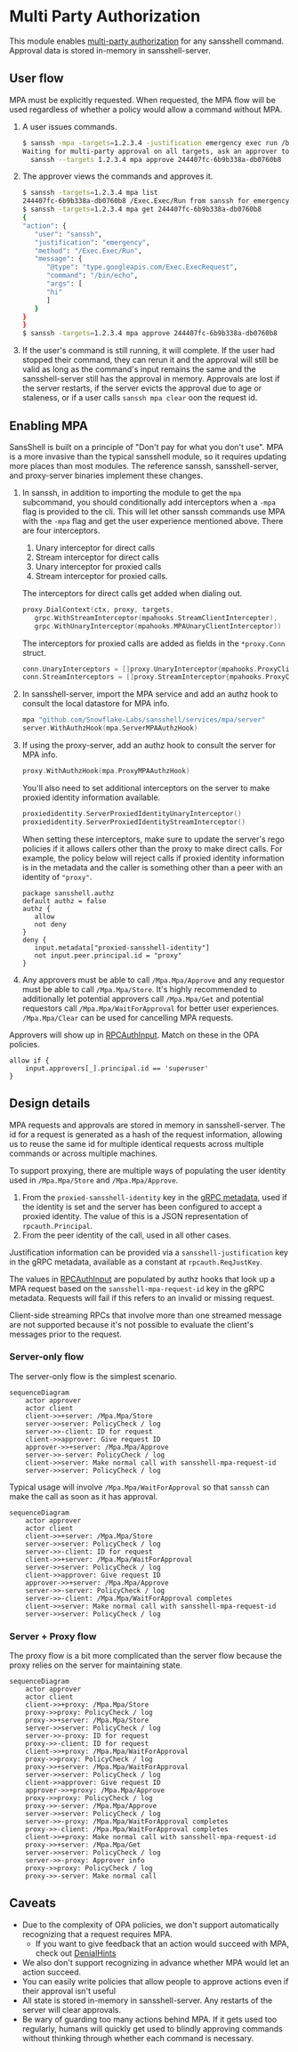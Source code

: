 # Multi Party Authorization

This module enables [multi-party authorization](https://en.wikipedia.org/wiki/Multi-party_authorization) for any sansshell command. Approval data is stored in-memory in sansshell-server.

## User flow

MPA must be explicitly requested. When requested, the MPA flow will be used regardless of whether a policy would allow a command without MPA.

1. A user issues commands.

   ```bash
   $ sanssh -mpa -targets=1.2.3.4 -justification emergency exec run /bin/echo hi
   Waiting for multi-party approval on all targets, ask an approver to run:
     sanssh --targets 1.2.3.4 mpa approve 244407fc-6b9b338a-db0760b8
   ```

2. The approver views the commands and approves it.

   ```bash
   $ sanssh -targets=1.2.3.4 mpa list
   244407fc-6b9b338a-db0760b8 /Exec.Exec/Run from sanssh for emergency
   $ sanssh -targets=1.2.3.4 mpa get 244407fc-6b9b338a-db0760b8
   {
   "action": {
      "user": "sanssh",
      "justification": "emergency",
      "method": "/Exec.Exec/Run",
      "message": {
         "@type": "type.googleapis.com/Exec.ExecRequest",
         "command": "/bin/echo",
         "args": [
         "hi"
         ]
      }
   }
   }
   $ sanssh -targets=1.2.3.4 mpa approve 244407fc-6b9b338a-db0760b8
   ```

3. If the user's command is still running, it will complete. If the user had stopped their command, they can rerun it and the approval will still be valid as long as the command's input remains the same and the sansshell-server still has the approval in memory. Approvals are lost if the server restarts, if the server evicts the approval due to age or staleness, or if a user calls `sanssh mpa clear` oon the request id.

## Enabling MPA

SansShell is built on a principle of "Don't pay for what you don't use". MPA is a more invasive than the typical sansshell module, so it requires updating more places than most modules. The reference sanssh, sansshell-server, and proxy-server binaries implement these changes.

1. In sanssh, in addition to importing the module to get the `mpa` subcommand, you should conditionally add interceptors when a `-mpa` flag is provided to the cli. This will let other sanssh commands use MPA with the `-mpa` flag and get the user experience mentioned above. There are four interceptors.

   1. Unary interceptor for direct calls
   2. Stream interceptor for direct calls
   3. Unary interceptor for proxied calls
   4. Stream interceptor for proxied calls.

   The interceptors for direct calls get added when dialing out.

   ```go
   proxy.DialContext(ctx, proxy, targets,
      grpc.WithStreamInterceptor(mpahooks.StreamClientIntercepter),
      grpc.WithUnaryInterceptor(mpahooks.MPAUnaryClientInterceptor))
   ```

   The interceptors for proxied calls are added as fields in the `*proxy.Conn` struct.

   ```go
   conn.UnaryInterceptors = []proxy.UnaryInterceptor{mpahooks.ProxyClientUnaryInterceptor(state)}
   conn.StreamInterceptors = []proxy.StreamInterceptor{mpahooks.ProxyClientStreamInterceptor(state)}
   ```

2. In sansshell-server, import the MPA service and add an authz hook to consult the local datastore for MPA info.

   ```go
   mpa "github.com/Snowflake-Labs/sansshell/services/mpa/server"
   server.WithAuthzHook(mpa.ServerMPAAuthzHook)
   ```

3. If using the proxy-server, add an authz hook to consult the server for MPA info.

   ```go
   proxy.WithAuthzHook(mpa.ProxyMPAAuthzHook)
   ```

   You'll also need to set additional interceptors on the server to make proxied identity information available.

   ```go
   proxiedidentity.ServerProxiedIdentityUnaryInterceptor()
   proxiedidentity.ServerProxiedIdentityStreamInterceptor()
   ```

   When setting these interceptors, make sure to update the server's rego policies if it allows callers other than the proxy to make direct calls. For example, the policy below will reject calls if proxied identity information is in the metadata and the caller is something other than a peer with an identity of `"proxy"`.

   ```rego
   package sansshell.authz
   default authz = false
   authz {
      allow
      not deny
   }
   deny {
      input.metadata["proxied-sansshell-identity"]
      not input.peer.principal.id = "proxy"
   }
   ```

4. Any approvers must be able to call `/Mpa.Mpa/Approve` and any requestor must be able to call `/Mpa.Mpa/Store`. It's highly recommended to additionally let potential approvers call `/Mpa.Mpa/Get` and potential requestors call `/Mpa.Mpa/WaitForApproval` for better user experiences. `/Mpa.Mpa/Clear` can be used for cancelling MPA requests.

Approvers will show up in [RPCAuthInput](https://pkg.go.dev/github.com/Snowflake-Labs/sansshell/auth/opa/rpcauth#RPCAuthInput). Match on these in the OPA policies.

```rego
allow if {
    input.approvers[_].principal.id == 'superuser'
}
```

## Design details

MPA requests and approvals are stored in memory in sansshell-server. The id for a request is generated as a hash of the request information, allowing us to reuse the same id for multiple identical requests across multiple commands or across multiple machines.

To support proxying, there are multiple ways of populating the user identity used in `/Mpa.Mpa/Store` and `/Mpa.Mpa/Approve`.

1. From the `proxied-sansshell-identity` key in the [gRPC metadata](https://grpc.io/docs/what-is-grpc/core-concepts/#metadata), used if the identity is set and the server has been configured to accept a proxied identity. The value of this is a JSON representation of `rpcauth.Principal`.
2. From the peer identity of the call, used in all other cases.

Justification information can be provided via a `sansshell-justification` key in the gRPC metadata, available as a constant at `rpcauth.ReqJustKey`.

The values in [RPCAuthInput](https://pkg.go.dev/github.com/Snowflake-Labs/sansshell/auth/opa/rpcauth#RPCAuthInput) are populated by authz hooks that look up a MPA request based on the `sansshell-mpa-request-id` key in the gRPC metadata. Requests will fail if this refers to an invalid or missing request.

Client-side streaming RPCs that involve more than one streamed message are not supported because it's not possible to evaluate the client's messages prior to the request.

### Server-only flow

The server-only flow is the simplest scenario.

```mermaid
sequenceDiagram
    actor approver
    actor client
    client->>+server: /Mpa.Mpa/Store
    server->>server: PolicyCheck / log
    server->>-client: ID for request
    client->>approver: Give request ID
    approver->>+server: /Mpa.Mpa/Approve
    server->>-server: PolicyCheck / log
    client->>server: Make normal call with sansshell-mpa-request-id
    server->>server: PolicyCheck / log
```

Typical usage will involve `/Mpa.Mpa/WaitForApproval` so that `sanssh` can make the call as soon as it has approval.

```mermaid
sequenceDiagram
    actor approver
    actor client
    client->>+server: /Mpa.Mpa/Store
    server->>server: PolicyCheck / log
    server->>-client: ID for request
    client->>+server: /Mpa.Mpa/WaitForApproval
    server->>server: PolicyCheck / log
    client->>approver: Give request ID
    approver->>+server: /Mpa.Mpa/Approve
    server->>-server: PolicyCheck / log
    server->>-client: /Mpa.Mpa/WaitForApproval completes
    client->>server: Make normal call with sansshell-mpa-request-id
    server->>server: PolicyCheck / log
```

### Server + Proxy flow

The proxy flow is a bit more complicated than the server flow because the proxy relies on the server for maintaining state.

```mermaid
sequenceDiagram
    actor approver
    actor client
    client->>+proxy: /Mpa.Mpa/Store
    proxy->>proxy: PolicyCheck / log
    proxy->>+server: /Mpa.Mpa/Store
    server->>server: PolicyCheck / log
    server->>-proxy: ID for request
    proxy->>-client: ID for request
    client->>+proxy: /Mpa.Mpa/WaitForApproval
    proxy->>proxy: PolicyCheck / log
    proxy->>+server: /Mpa.Mpa/WaitForApproval
    server->>server: PolicyCheck / log
    client->>approver: Give request ID
    approver->>+proxy: /Mpa.Mpa/Approve
    proxy->>proxy: PolicyCheck / log
    proxy->>-server: /Mpa.Mpa/Approve
    server->>server: PolicyCheck / log
    server->>-proxy: /Mpa.Mpa/WaitForApproval completes
    proxy->>-client: /Mpa.Mpa/WaitForApproval completes
    client->>+proxy: Make normal call with sansshell-mpa-request-id
    proxy->>+server: /Mpa.Mpa/Get
    server->>server: PolicyCheck / log
    server->>-proxy: Approver info
    proxy->>proxy: PolicyCheck / log
    proxy->>-server: Make normal call
```

## Caveats

- Due to the complexity of OPA policies, we don't support automatically recognizing that a request requires MPA.
  - If you want to give feedback that an action would succeed with MPA, check out [DenialHints](https://pkg.go.dev/github.com/Snowflake-Labs/sansshell/auth/opa#WithDenialHintsQuery)
- We also don't support recognizing in advance whether MPA would let an action succeed.
- You can easily write policies that allow people to approve actions even if their approval isn't useful
- All state is stored in-memory in sansshell-server. Any restarts of the server will clear approvals.
- Be wary of guarding too many actions behind MPA. If it gets used too regularly, humans will quickly get used to blindly approving commands without thinking through whether each command is necessary.
